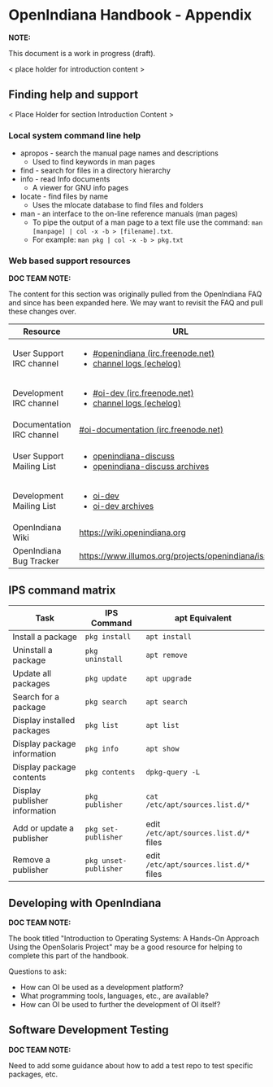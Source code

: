 # OpenIndiana Handbook - Appendix

<i class="fa fa-info-circle fa-lg" aria-hidden="true"></i> **NOTE:**
<div class="well">
This document is a work in progress (draft).
</div>

< place holder for introduction content >


## Finding help and support

< Place Holder for section Introduction Content >


### Local system command line help

* apropos - search the manual page names and descriptions
    * Used to find keywords in man pages
* find - search for files in a directory hierarchy
* info - read Info documents
    * A viewer for GNU info pages
* locate - find files by name
    * Uses the mlocate database to find files and folders
* man - an interface to the on-line reference manuals (man pages)
    * To pipe the output of a man page to a text file use the command: `man [manpage] | col -x -b > [filename].txt`.
    * For example: `man pkg | col -x -b > pkg.txt`

### Web based support resources

<i class="fa fa-info-circle fa-lg" aria-hidden="true"></i> **DOC TEAM NOTE:**
<div class="well">
The content for this section was originally pulled from the OpenIndiana FAQ and since has been expanded here.
We may want to revisit the FAQ and pull these changes over.
</div>

| Resource | URL
| --- | ---
| User Support IRC channel | <ul><li>[#openindiana (irc.freenode.net)](irc://irc.freenode.net/openindiana)</li><li>[channel logs (echelog)](http://echelog.com/logs/browse/openindiana/)</li></ul>
| Development IRC channel | <ul><li>[#oi-dev (irc.freenode.net)](irc://irc.freenode.net/oi-dev)</li><li>[channel logs (echelog)](http://echelog.com/logs/browse/oi-dev/)</li></ul>
| Documentation IRC channel | [#oi-documentation (irc.freenode.net)](irc://irc.freenode.net/oi-documentation)
| User Support Mailing List | <ul><li>[openindiana-discuss](https://openindiana.org/mailman/listinfo/openindiana-discuss)</li><li>[openindiana-discuss archives](https://openindiana.org/pipermail/openindiana-discuss/)</li></ul>
| Development Mailing List | <ul><li>[oi-dev](https://openindiana.org/mailman/listinfo/oi-dev)</li><li>[oi-dev archives](https://openindiana.org/pipermail/oi-dev/)</li></ul>
| OpenIndiana Wiki | <https://wiki.openindiana.org>
| OpenIndiana Bug Tracker | <https://www.illumos.org/projects/openindiana/issues>


## IPS command matrix

| Task | IPS Command | apt Equivalent
| --- | --- | ---
| Install a package | `pkg install` | `apt install`
| Uninstall a package | `pkg uninstall` | `apt remove`
| Update all packages | `pkg update` | `apt upgrade`
| Search for a package | `pkg search` | `apt search`
| Display installed packages | `pkg list` | `apt list`
| Display package information | `pkg info` | `apt show`
| Display package contents | `pkg contents` | `dpkg-query -L`
| Display publisher information | `pkg publisher` | `cat /etc/apt/sources.list.d/*`
| Add or update a publisher | `pkg set-publisher` | edit `/etc/apt/sources.list.d/*` files
| Remove a publisher | `pkg unset-publisher` | edit `/etc/apt/sources.list.d/*` files


## Developing with OpenIndiana

<i class="fa fa-info-circle fa-lg" aria-hidden="true"></i> **DOC TEAM NOTE:**
<div class="well">
The book titled "Introduction to Operating Systems: A Hands-On Approach Using the OpenSolaris Project" may be a good resource for helping to complete this part of the handbook.

Questions to ask:

* How can OI be used as a development platform?
* What programming tools, languages, etc., are available?
* How can OI be used to further the development of OI itself?
</div>

## Software Development Testing

<i class="fa fa-info-circle fa-lg" aria-hidden="true"></i> **DOC TEAM NOTE:**
<div class="well">
Need to add some guidance about how to add a test repo to test specific packages, etc.
</div>


